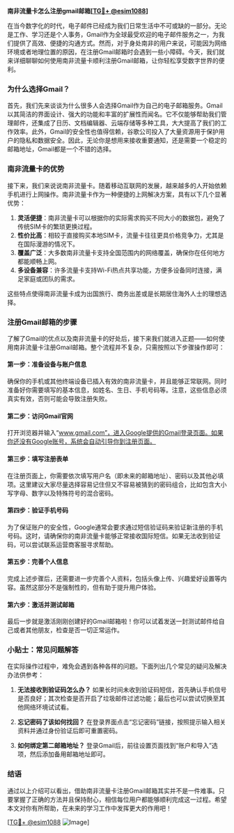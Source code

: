**南非流量卡怎么注册gmail邮箱[[TG💪+ @esim1088](https://t.me/s/esim1088)]**

在当今数字化的时代，电子邮件已经成为我们日常生活中不可或缺的一部分。无论是工作、学习还是个人事务，Gmail作为全球最受欢迎的电子邮件服务之一，为我们提供了高效、便捷的沟通方式。然而，对于身处南非的用户来说，可能因为网络环境或者地理位置的原因，在注册Gmail邮箱时会遇到一些小障碍。今天，我们就来详细聊聊如何使用南非流量卡顺利注册Gmail邮箱，让你轻松享受数字世界的便利。

### 为什么选择Gmail？

首先，我们先来谈谈为什么很多人会选择Gmail作为自己的电子邮箱服务。Gmail以其简洁的界面设计、强大的功能和丰富的扩展性而闻名。它不仅能够帮助我们管理邮件，还集成了日历、文档编辑器、云端存储等多种工具，大大提高了我们的工作效率。此外，Gmail的安全性也值得信赖，谷歌公司投入了大量资源用于保护用户的隐私和数据安全。因此，无论你是想用来接收重要通知，还是需要一个稳定的邮箱地址，Gmail都是一个不错的选择。

### 南非流量卡的优势

接下来，我们来说说南非流量卡。随着移动互联网的发展，越来越多的人开始依赖手机进行上网操作。南非流量卡作为一种便捷的上网解决方案，具有以下几个显著优势：

1. **灵活便捷**：南非流量卡可以根据你的实际需求购买不同大小的数据包，避免了传统SIM卡的繁琐更换过程。
2. **性价比高**：相较于直接购买本地SIM卡，流量卡往往更具价格竞争力，尤其是在国际漫游的情况下。
3. **覆盖广泛**：大多数南非流量卡支持全国范围内的网络覆盖，确保你在任何地方都能顺畅上网。
4. **多设备兼容**：许多流量卡支持Wi-Fi热点共享功能，方便多设备同时连接，满足家庭或团队的需求。

这些特点使得南非流量卡成为出国旅行、商务出差或是长期居住海外人士的理想选择。

### 注册Gmail邮箱的步骤

了解了Gmail的优点以及南非流量卡的好处后，接下来我们就进入正题——如何使用南非流量卡注册Gmail邮箱。整个流程并不复杂，只需按照以下步骤操作即可：

#### 第一步：准备设备与账户信息
确保你的手机或其他终端设备已插入有效的南非流量卡，并且能够正常联网。同时准备好你需要填写的基本信息，如姓名、生日、手机号码等。注意，这些信息必须真实有效，否则可能会导致注册失败。

#### 第二步：访问Gmail官网
打开浏览器并输入“www.gmail.com”，进入Google提供的Gmail登录页面。如果你还没有Google账号，系统会自动引导你到注册页面。

#### 第三步：填写注册表单
在注册页面上，你需要依次填写用户名（即未来的邮箱地址）、密码以及其他必填项。这里建议大家尽量选择容易记住但又不容易被猜到的密码组合，比如包含大小写字母、数字以及特殊符号的混合密码。

#### 第四步：验证手机号码
为了保证账户的安全性，Google通常会要求通过短信验证码来验证新注册的手机号码。这时，请确保你的南非流量卡能够正常接收国际短信。如果无法收到验证码，可以尝试联系运营商客服寻求帮助。

#### 第五步：完善个人信息
完成上述步骤后，还需要进一步完善个人资料，包括头像上传、兴趣爱好设置等内容。虽然这部分不是强制性的，但有助于提升用户体验。

#### 第六步：激活并测试邮箱
最后一步就是激活刚刚创建好的Gmail邮箱啦！你可以试着发送一封测试邮件给自己或者其他朋友，检查是否一切正常运作。

### 小贴士：常见问题解答

在实际操作过程中，难免会遇到各种各样的问题。下面列出几个常见的疑问及解决办法供参考：

1. **无法接收到验证码怎么办？**
   如果长时间未收到验证码短信，首先确认手机信号是否良好；其次检查是否开启了垃圾邮件过滤功能；最后也可以尝试切换至其他网络环境试试看。

2. **忘记密码了该如何找回？**
   在登录界面点击“忘记密码”链接，按照提示输入相关资料并通过身份验证后即可重置密码。

3. **如何绑定第二邮箱地址？**
   登录Gmail后，前往设置页面找到“账户和导入”选项，然后添加备用邮箱地址即可。

### 结语

通过以上介绍可以看出，借助南非流量卡注册Gmail邮箱其实并不是一件难事。只要掌握了正确的方法并且保持耐心，相信每位用户都能够顺利完成这一过程。希望本文对你有所帮助，在未来的学习工作中发挥更大的作用吧！

[[TG💪+ @esim1088](https://t.me/s/esim1088) ![Image](https://i.postimg.cc/4NQfJmqS/Snipaste-2025-05-13-00-14-12.png)]